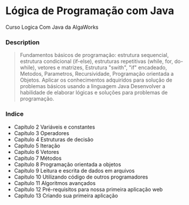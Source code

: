 <h1>Lógica de Programação com Java</h1>
Curso Logica Com Java da AlgaWorks

<h3>Description</h3>

> Fundamentos básicos de programação: estrutura sequencial, estrutura condicional (if-else), estruturas repetitivas
(while, for, do-while), vetores e matrizes, Estrutura "swith", "if" encadeado, Metodos, Parametros, Recursividade,
Programação orientada a Objetos.
Aplicar os conhecimentos adquiridos para solução de problemas básicos usando a linguagem Java
Desenvolver a habilidade de elaborar lógicas e soluções para problemas de programação.
<h3>Indice</h3>





+ Capítulo 2 Variáveis e constantes
+ Capítulo 3 Operadores
+ Capítulo 4 Estruturas de decisão
+ Capítulo 5 Iteração
+ Capítulo 6 Vetores
+ Capítulo 7 Métodos
+ Capítulo 8 Programação orientada a objetos
+ Capítulo 9 Leitura e escrita de dados em arquivos
+ Capítulo 10 Utilizando código de outros programadores
+ Capítulo 11 Algoritmos avançados
+ Capítulo 12 Pré-requisitos para nossa primeira aplicação web
+ Capítulo 13 Criando sua primeira aplicação
